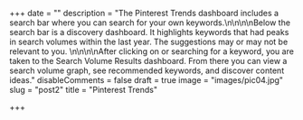 +++
date = ""
description = "The Pinterest Trends dashboard includes a search bar where you can search for your own keywords.\n\n​\n\nBelow the search bar is a discovery dashboard. It highlights keywords that had peaks in search volumes within the last year. The suggestions may or may not be relevant to you. \n\n​\n\nAfter clicking on or searching for a keyword, you are taken to the Search Volume Results dashboard. From there you can view a search volume graph, see recommended keywords, and discover content ideas."
disableComments = false
draft = true
image = "images/pic04.jpg"
slug = "post2"
title = "Pinterest Trends"

+++
